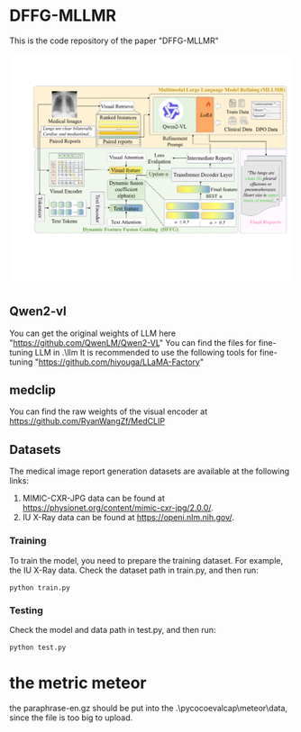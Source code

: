 # DFFG-MLLMR
This is the code repository of the paper "DFFG-MLLMR"

![image](https://github.com/BearLiX/DFFG-MLLMR/blob/main/DFFG-MLLMR/1.png)

## Qwen2-vl
You can get the original weights of LLM here "https://github.com/QwenLM/Qwen2-VL"
You can find the files for fine-tuning LLM in .\llm
It is recommended to use the following tools for fine-tuning "https://github.com/hiyouga/LLaMA-Factory"

## medclip
You can find the raw weights of the visual encoder at https://github.com/RyanWangZf/MedCLIP

## Datasets
The medical image report generation datasets are available at the following links:
1. MIMIC-CXR-JPG data can be found at https://physionet.org/content/mimic-cxr-jpg/2.0.0/.
2. IU X-Ray data can be found at https://openi.nlm.nih.gov/.

### Training

To train the model, you need to prepare the training dataset. For example, the IU X-Ray data.
Check the dataset path in train.py, and then run:
```
python train.py
```
### Testing
Check the model and data path in test.py, and then run:
```
python test.py
```

# the metric meteor
the paraphrase-en.gz should be put into the .\pycocoevalcap\meteor\data, since the file is too big to upload.
